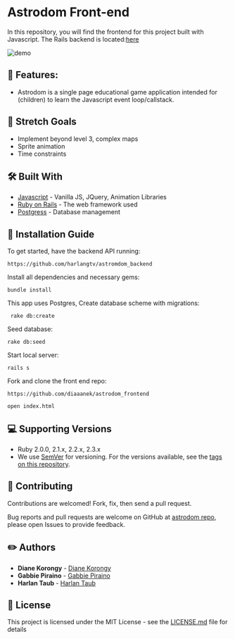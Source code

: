# Astrodom Front-end
In this repository, you will find the frontend for this project built with Javascript. The Rails backend is located:[here](https://github.com/harlangtv/astromdom_backend)

![demo](astrodom_frontend/assets/pic.png)

## 📌 Features:
* Astrodom is a single page educational game application intended for (children) to learn the Javascript event loop/callstack. 

## 🎯 Stretch Goals
* Implement beyond level 3, complex maps
* Sprite animation
* Time constraints

## 🛠 Built With
* [Javascript](https://www.javascript.com/) - Vanilla JS, JQuery, Animation Libraries
* [Ruby on Rails](https://rubyonrails.org/) - The web framework used
* [Postgress](https://www.sqlite.org/) - Database management

## 📑 Installation Guide

To get started, have the backend API running:

`https://github.com/harlangtv/astromdom_backend`

Install all dependencies and necessary gems:

`bundle install `

This app uses Postgres, Create database scheme with migrations:

` rake db:create`

Seed database:

` rake db:seed `

Start local server:

` rails s `

Fork and clone the front end repo:

`https://github.com/diaaanek/astrodom_frontend`

`open index.html`

## 💻 Supporting Versions
- Ruby 2.0.0, 2.1.x, 2.2.x, 2.3.x
- We use [SemVer](http://semver.org/) for versioning. For the versions available, see the [tags on this repository](https://github.com/your/project/tags).

## 🤩 Contributing

Contributions are welcomed!  Fork, fix, then send a pull request.

Bug reports and pull requests are welcome on GitHub at [astrodom repo](https://github.com/diaaanek/astrodom_frontend), please open Issues to provide feedback.

## ✏️ Authors

* **Diane Korongy** - [Diane Korongy](https://github.com/diaaanek)
* **Gabbie Piraino** - [Gabbie Piraino](https://github.com/pirainogi )
* **Harlan Taub** - [Harlan Taub](https://github.com/harlangtv )

## 📗 License

This project is licensed under the MIT License - see the [LICENSE.md](LICENSE.md) file for details
